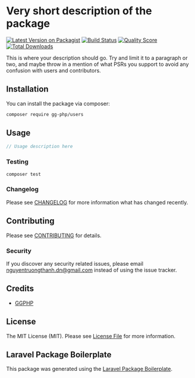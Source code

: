 # Very short description of the package

[![Latest Version on Packagist](https://img.shields.io/packagist/v/kun391/users.svg?style=flat-square)](https://packagist.org/packages/kun391/users)
[![Build Status](https://img.shields.io/travis/kun391/users/master.svg?style=flat-square)](https://travis-ci.org/kun391/users)
[![Quality Score](https://img.shields.io/scrutinizer/g/kun391/users.svg?style=flat-square)](https://scrutinizer-ci.com/g/kun391/users)
[![Total Downloads](https://img.shields.io/packagist/dt/kun391/users.svg?style=flat-square)](https://packagist.org/packages/kun391/users)

This is where your description should go. Try and limit it to a paragraph or two, and maybe throw in a mention of what PSRs you support to avoid any confusion with users and contributors.

## Installation

You can install the package via composer:

```bash
composer require gg-php/users
```

## Usage

``` php
// Usage description here
```

### Testing

``` bash
composer test
```

### Changelog

Please see [CHANGELOG](CHANGELOG.md) for more information what has changed recently.

## Contributing

Please see [CONTRIBUTING](CONTRIBUTING.md) for details.

### Security

If you discover any security related issues, please email nguyentruongthanh.dn@gmail.com instead of using the issue tracker.

## Credits

- [GGPHP](https://github.com/greenglobal)

## License

The MIT License (MIT). Please see [License File](LICENSE.md) for more information.

## Laravel Package Boilerplate

This package was generated using the [Laravel Package Boilerplate](https://laravelpackageboilerplate.com).